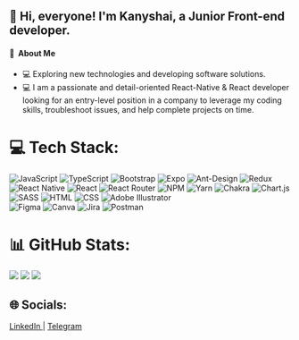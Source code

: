 ## 👋 Hi, everyone! I'm Kanyshai, a Junior Front-end developer.

####  💫 &nbsp;About Me
- 💻 Exploring new technologies and developing software solutions.
- 💻 I am a passionate and detail-oriented React-Native & React developer looking for an entry-level position in a company to leverage my coding skills, troubleshoot issues, and help complete projects on time.


# 💻 Tech Stack:
![JavaScript](https://img.shields.io/badge/javascript-%23323330.svg?style=flat-square&logo=javascript&logoColor=%23F7DF1E) 
![TypeScript](https://img.shields.io/badge/typescript-%23007ACC.svg?style=flat-square&logo=typescript&logoColor=white) 
![Bootstrap](https://img.shields.io/badge/bootstrap-%23563D7C.svg?style=flat-square&logo=bootstrap&logoColor=white) 
![Expo](https://img.shields.io/badge/expo-1C1E24?style=flat-square&logo=expo&logoColor=#D04A37) 
![Ant-Design](https://img.shields.io/badge/-AntDesign-%230170FE?style=flat-square&logo=ant-design&logoColor=white) 
![Redux](https://img.shields.io/badge/redux-%23593d88.svg?style=flat-square&logo=redux&logoColor=white) 
![React Native](https://img.shields.io/badge/react_native-%2320232a.svg?style=flat-square&logo=react&logoColor=%2361DAFB) 
![React](https://img.shields.io/badge/react-%2320232a.svg?style=flat-square&logo=react&logoColor=%2361DAFB) 
![React Router](https://img.shields.io/badge/React_Router-CA4245?style=flat-square&logo=react-router&logoColor=white) 
![NPM](https://img.shields.io/badge/NPM-%23000000.svg?style=flat-square&logo=npm&logoColor=white)
![Yarn](https://img.shields.io/badge/yarn-%232C8EBB.svg?style=flat-square&logo=yarn&logoColor=white)
![Chakra](https://img.shields.io/badge/chakra-%234ED1C5.svg?style=flat-square&logo=chakraui&logoColor=white) 
![Chart.js](https://img.shields.io/badge/chart.js-F5788D.svg?style=flat-square&logo=chart.js&logoColor=white) 
![SASS](https://img.shields.io/badge/SASS-hotpink.svg?style=flat-square&logo=SASS&logoColor=white) 
![HTML](https://img.shields.io/badge/HTML5-E34F26?style=flat-square&logo=html5&logoColor=white)
![CSS](https://img.shields.io/badge/CSS3-1572B6?&style=flat-square&logo=css3&logoColor=white)
![Adobe Illustrator](https://img.shields.io/badge/adobeillustrator-%23FF9A00.svg?style=flat-square&logo=adobeillustrator&logoColor=white) 	
![Figma](https://img.shields.io/badge/figma-%23F24E1E.svg?style=flat-square&logo=figma&logoColor=white) 
![Canva](https://img.shields.io/badge/Canva-%2300C4CC.svg?style=flat-square&logo=Canva&logoColor=white) 
![Jira](https://img.shields.io/badge/jira-%230A0FFF.svg?style=flat-square&logo=jira&logoColor=white) 
![Postman](https://img.shields.io/badge/Postman-FF6C37?style=flat-square&logo=postman&logoColor=white)

# 📊 GitHub Stats:
![](https://github-readme-stats.vercel.app/api?username=kbakaeva&theme=nord&hide_border=true&include_all_commits=true&count_private=true)
![](https://github-readme-stats.vercel.app/api/top-langs/?username=kbakaeva&theme=nord&hide_border=true&include_all_commits=true&count_private=true&layout=compact)
![](https://github-readme-codewars-stats.herokuapp.com/api/?username=kbakaeva&card&colormode=dark_mode)


## 🌐 Socials:
[LinkedIn ](https://www.linkedin.com/in/kbakaeva/) | [Telegram](https://t.me/kanyshai_bakaeva)
